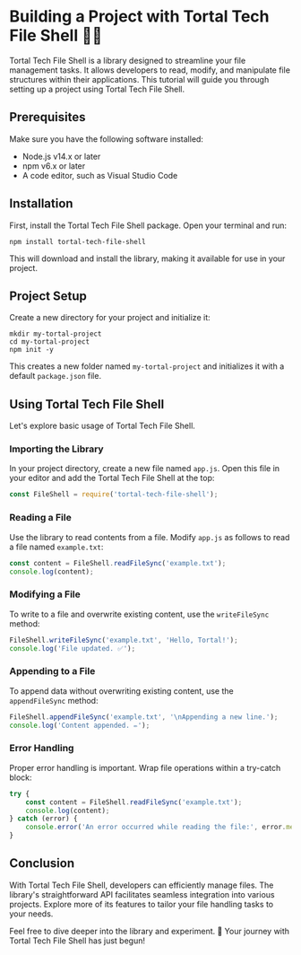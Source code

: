 # Building a Project with Tortal Tech File Shell 📂🔧

Tortal Tech File Shell is a library designed to streamline your file management tasks. It allows developers to read, modify, and manipulate file structures within their applications. This tutorial will guide you through setting up a project using Tortal Tech File Shell.

## Prerequisites

Make sure you have the following software installed:

- Node.js v14.x or later
- npm v6.x or later
- A code editor, such as Visual Studio Code

## Installation

First, install the Tortal Tech File Shell package. Open your terminal and run:

```
npm install tortal-tech-file-shell
```

This will download and install the library, making it available for use in your project.

## Project Setup

Create a new directory for your project and initialize it:

```
mkdir my-tortal-project
cd my-tortal-project
npm init -y
```

This creates a new folder named `my-tortal-project` and initializes it with a default `package.json` file.

## Using Tortal Tech File Shell

Let's explore basic usage of Tortal Tech File Shell.

### Importing the Library

In your project directory, create a new file named `app.js`. Open this file in your editor and add the Tortal Tech File Shell at the top:

```javascript
const FileShell = require('tortal-tech-file-shell');
```

### Reading a File

Use the library to read contents from a file. Modify `app.js` as follows to read a file named `example.txt`:

```javascript
const content = FileShell.readFileSync('example.txt');
console.log(content);
```

### Modifying a File

To write to a file and overwrite existing content, use the `writeFileSync` method:

```javascript
FileShell.writeFileSync('example.txt', 'Hello, Tortal!');
console.log('File updated. ✅');
```

### Appending to a File

To append data without overwriting existing content, use the `appendFileSync` method:

```javascript
FileShell.appendFileSync('example.txt', '\nAppending a new line.');
console.log('Content appended. ✏️');
```

### Error Handling

Proper error handling is important. Wrap file operations within a try-catch block:

```javascript
try {
    const content = FileShell.readFileSync('example.txt');
    console.log(content);
} catch (error) {
    console.error('An error occurred while reading the file:', error.message);
}
```

## Conclusion

With Tortal Tech File Shell, developers can efficiently manage files. The library's straightforward API facilitates seamless integration into various projects. Explore more of its features to tailor your file handling tasks to your needs.

Feel free to dive deeper into the library and experiment. 🧪 Your journey with Tortal Tech File Shell has just begun!